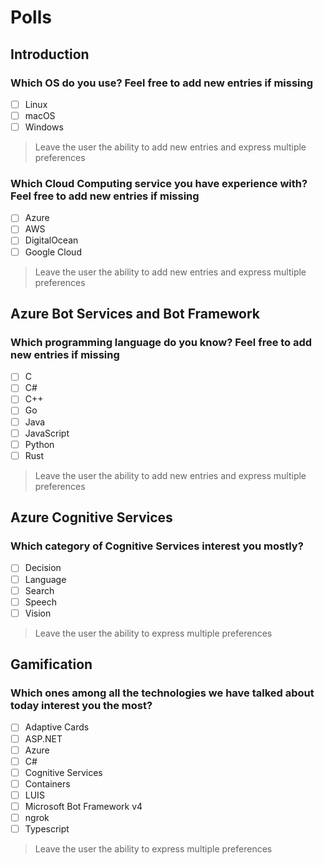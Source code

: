 # Polls 

## Introduction 
### Which OS do you use? Feel free to add new entries if missing

- [ ] Linux
- [ ] macOS
- [ ] Windows

> Leave the user the ability to add new entries and express multiple preferences

### Which Cloud Computing service you have experience with? Feel free to add new entries if missing

- [ ] Azure
- [ ] AWS
- [ ] DigitalOcean
- [ ] Google Cloud

> Leave the user the ability to add new entries and express multiple preferences

## Azure Bot Services and Bot Framework

### Which programming language do you know? Feel free to add new entries if missing

- [ ] C
- [ ] C#
- [ ] C++
- [ ] Go
- [ ] Java
- [ ] JavaScript
- [ ] Python
- [ ] Rust
 
> Leave the user the ability to add new entries and express multiple preferences

## Azure Cognitive Services

### Which category of Cognitive Services interest you mostly?

- [ ] Decision
- [ ] Language
- [ ] Search
- [ ] Speech
- [ ] Vision

> Leave the user the ability to express multiple preferences

## Gamification

### Which ones among all the technologies we have talked about today interest you the most?

- [ ] Adaptive Cards
- [ ] ASP.NET
- [ ] Azure
- [ ] C#
- [ ] Cognitive Services
- [ ] Containers
- [ ] LUIS
- [ ] Microsoft Bot Framework v4
- [ ] ngrok
- [ ] Typescript

> Leave the user the ability to express multiple preferences
